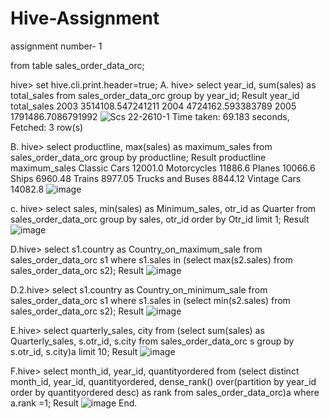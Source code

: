 # Hive-Assignment
assignment number- 1

from table sales_order_data_orc;

hive> set hive.cli.print.header=true;
A. hive> select year_id, sum(sales) as total_sales from sales_order_data_orc group by year_id;
Result
year_id	total_sales
2003	3514108.547241211
2004	4724162.593383789
2005	1791486.7086791992
![Scs 22-2610-1](https://user-images.githubusercontent.com/115145715/198038189-8442cc36-b72d-46b3-be44-782a1ab63a03.jpg)
Time taken: 69.183 seconds, Fetched: 3 row(s)

B. hive> select productline, max(sales) as maximum_sales from sales_order_data_orc group by productline;
Result
productline	maximum_sales
Classic Cars	12001.0
Motorcycles	11886.6
Planes	10066.6
Ships	6960.48
Trains	8977.05
Trucks and Buses	8844.12
Vintage Cars	14082.8
![image](https://user-images.githubusercontent.com/115145715/198043740-7fb15fad-e7f4-4420-bc5a-e0899caaa24b.png)

c. hive> select sales, min(sales) as Minimum_sales, otr_id as Quarter from sales_order_data_orc group by sales, otr_id order by Otr_id limit 1;
Result
![image](https://user-images.githubusercontent.com/115145715/198054624-f7c55d98-2293-4139-afda-e4dbe2c17091.png)

D.hive> select s1.country as Country_on_maximum_sale from sales_order_data_orc s1 where s1.sales in (select max(s2.sales) from sales_order_data_orc s2);
Result
![image](https://user-images.githubusercontent.com/115145715/198056908-15004436-de4e-47e0-bbfa-6b80d90b6815.png)

D.2.hive> select s1.country as Country_on_minimum_sale from sales_order_data_orc s1 where s1.sales in (select min(s2.sales) from sales_order_data_orc s2);
Result
![image](https://user-images.githubusercontent.com/115145715/198058115-cc4c3464-e6cf-4b8f-b5e0-43cd3ae0fbc6.png)

E.hive> select quarterly_sales, city from (select sum(sales) as Quarterly_sales, s.otr_id, s.city from sales_order_data_orc s group by s.otr_id, s.city)a limit 10; 
Result
![image](https://user-images.githubusercontent.com/115145715/198059923-0dee914a-fe13-4bc4-8d85-99cfd0cd3a17.png)

F.hive> select month_id, year_id, quantityordered from (select distinct month_id, year_id, quantityordered, dense_rank() over(partition by year_id order by quantityordered desc) as rank from sales_order_data_orc)a where a.rank =1;
Result
![image](https://user-images.githubusercontent.com/115145715/198064536-bdeac0c9-1cd9-4a60-abb5-3bc6583ea36b.png)
End.



